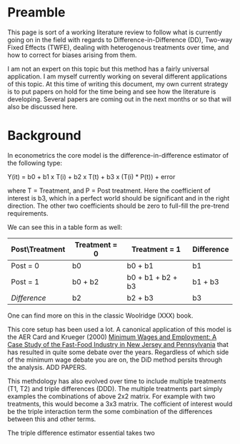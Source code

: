# Preamble

This page is sort of a working literature review to follow what is currently going on in the field with regards to Difference-in-Difference (DD), Two-way Fixed Effects (TWFE), dealing with heterogenous treatments over time, and how to correct for biases arising from them.

I am not an expert on this topic but this method has a fairly universal application. I am myself currently working on several different applications of this topic. At this time of writing this document, my own current strategy is to put papers on hold for the time being and see how the literature is developing. Several papers are coming out in the next months or so that will also be discussed here.




# Background

In econometrics the core model is the difference-in-difference estimator of the following type:

Y(it) = b0 + b1 x T(i) + b2 x T(t) + b3 x (T(i) * P(t)) + error

where T = Treatment, and P = Post treatment. Here the coefficient of interest is b3, which in a perfect world should be significant and in the right direction. The other two coefficients should be zero to full-fill the pre-trend requirements.

We can see this in a table form as well:

| Post\Treatment | Treatment = 0 | Treatment = 1 | Difference  | 
| ----- | ----- | ----- | -----   |
| Post = 0 |  b0   | b0 + b1    |  b1  |
| Post = 1 |  b0 + b2   |  b0 + b1 + b2 + b3  |  b1 + b3   |
| *Difference* | b2   |  b2 + b3  | b3   |

One can find more on this in the classic Woolridge (XXX) book.

This core setup has been used a lot. A canonical application of this model is the AER Card and Krueger (2000) [Minimum Wages and Employment: A Case Study of the Fast-Food Industry in New Jersey and Pennsylvania](https://davidcard.berkeley.edu/papers/njmin-aer.pdf) that has resulted in quite some debate over the years. Regardless of which side of the minimum wage debate you are on, the DiD method persits through the analysis.
ADD PAPERS.


This methdology has also evolved over time to include multiple treatments (T1, T2) and triple differences (DDD). The multiple treatments part simply examples the combinations of above 2x2 matrix. For example with two treatments, this would become a 3x3 matrix. The cofficient of interest would be the triple interaction term the some combination of the differences between this and other terms.


The triple difference estimator essential takes two 





